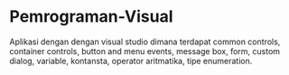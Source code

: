 # Pemrograman-Visual
Aplikasi dengan dengan visual studio dimana terdapat common controls, container  controls, button and menu events, message box, form, custom dialog, variable, kontansta,  operator aritmatika, tipe enumeration.
